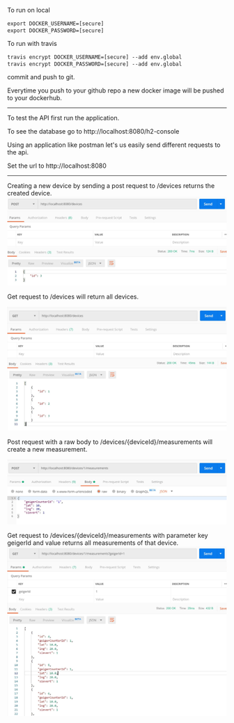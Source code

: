 To run on local

~~~~
export DOCKER_USERNAME=[secure]
export DOCKER_PASSWORD=[secure]
~~~~
To run with travis 

~~~~
travis encrypt DOCKER_USERNAME=[secure] --add env.global
travis encrypt DOCKER_PASSWORD=[secure] --add env.global
~~~~
commit and push to git.

Everytime you push to your github repo a new docker image will be pushed to your dockerhub.

----
To test the API first run the application.

To see the database go to http://localhost:8080/h2-console

Using an application like postman let's us easily send different requests to the api.

Set the url to http://localhost:8080

---
Creating a new device by sending a post request to /devices returns the created device.
![Device creation](pictures/creating.device.jpg?raw=true)

Get request to /devices will return all devices.

![Get all devices](pictures/get.all.devices.jpg?raw=true)

Post request with a raw body to /devices/{deviceId}/measurements will create a new measurement.

![Create measurement](pictures/create.measurement.jpg?raw=true)

Get request to /devices/{deviceId}/measurements with parameter key geigerId and value returns all measurements of that device.
![get measurements by device id](pictures/get.measurement.by.device.id.jpg?raw=true)





